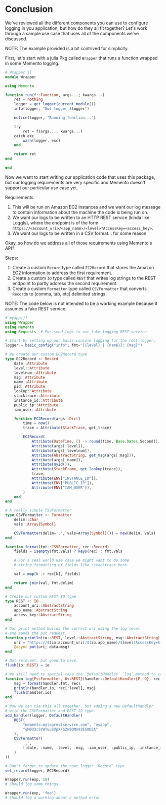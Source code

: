 # Conclusion

We've reviewed all the different components you can use to configure logging in you application, but how do they all fit together?
Let's work through a sample use case that uses all of the components we've discussed.

NOTE: The example provided is a bit contrived for simplicity.

First, let's start with a julia Pkg called `Wrapper` that runs a function wrapped in some Memento logging.
```julia
# Wrapper.jl
module Wrapper

using Memento

function run(f::Function, args...; kwargs...)
    ret = nothing
    logger = get_logger(current_module())
    info(logger, "Got logger $logger")

    notice(logger, "Running function...")

    try
        ret = f(args...; kwargs...)
    catch exc
        warn(logger, exc)
    end

    return ret
end

end
```

Now we want to start writing our application code that uses this package, but our logging requirements are very specific and Memento doesn't support our particular use case yet.

Requirements:

1. This will be run on Amazon EC2 instances and we want our log message to contain information about the machine the code is being run on.
2. We want our logs to be written to an HTTP REST service (kinda like Loggly), where the endpoint is of the form `https://<account_uri>/<app_name>/<level>?AccessKey=<access_key>`.
3. We want our logs to be written in a CSV format... for some reason.

Okay, so how do we address all of those requirements using Memento's API?

Steps:

1. Create a custom `Record` type called `EC2Record` that stores the Amazon EC2 information to address the first requirement.
2. Create a custom `IO` type called `REST` that writes log strings to the REST endpoint to partly address the second requirement.
3. Create a custom `Formatter` type called `CSVFormatter` that converts `Record`s to (comma, tab, etc) delimited strings.

NOTE: The code below is not intended to be a working example because it assumes a fake REST service.
```julia
# myapp.jl
using Wrapper
using Memento
using Requests  # For send logs to our fake logging REST service

# Start by setting up our basic console logging for the root logger.
logger = basic_config("info"; fmt="[{level} | {name}]: {msg}")

# We create our custom EC2Record type
type EC2Record <: Record
    date::Attribute
    level::Attribute
    levelnum::Attribute
    msg::Attribute
    name::Attribute
    pid::Attribute
    lookup::Attribute
    stacktrace::Attribute
    instance_id::Attribute
    public_ip::Attribute
    iam_user::Attribute

    function EC2Record(args::Dict)
        time = now()
        trace = Attribute(StackTrace, get_trace)

        EC2Record(
            Attribute(DateTime, () -> round(time, Base.Dates.Second)),
            Attribute(args[:level]),
            Attribute(args[:levelnum]),
            Attribute(AbstractString, get_msg(args[:msg])),
            Attribute(args[:name]),
            Attribute(myid()),
            Attribute(StackFrame, get_lookup(trace)),
            trace,
            Attribute(ENV["INSTANCE_ID"]),
            Attribute(ENV["PUBLIC_IP"]),
            Attribute(ENV["IAM_USER"]),
        )
    end
end

# A really simple CSVFormatter
type CSVFormatter <: Formatter
    delim::Char
    vals::Array{Symbol}

    CSVFormatter(delim=',', vals=Array{Symbol}()) = new(delim, vals)
end

function format(fmt::CSVFormatter, rec::Record)
    fields = isempty(fmt.vals) ? keys(rec) : fmt.vals

    # For a real world use case we might want to do some
    # string formatting of fields like :stacktrace here.

    val = map(k -> rec[k], fields)

    return join(val, fmt.delim)
end

# Create our custom REST IO type
type REST <: IO
    account_uri::AbstractString
    app_name::AbstractString
    access_key::AbstractString
end

# Our print method builds the correct uri using the log level
# and sends the put request.
function println(io::REST, level::AbstractString, msg::AbstractString)
    uri = "https://$(io.account_uri)/$(io.app_name)/$level?AccessKey=$(io.access_key)"
    @async put(uri; data=msg)
end

# Not relevant, but good to have.
flush(io::REST) = io

# We still need to special case the `DefaultHandler` `log` method to call  `println(io::REST, level, msg)`
function log{F<:Formatter, O<:REST}(handler::DefaultHandler{F, O}, rec::Record)
    msg = format(handler.fmt, rec)
    println(handler.io, rec[:level], msg)
    flush(handler.io)
end

# Now we can tie this all together, but adding a new DefaultHandler
# with the CSVFormatter and REST IO type.
add_handler(logger, DefaultHandler(
    REST(
        "memento.mylogrestservice.com", "myapp",
        "qM033cSYWTuu8VpXFSZm9QMm9ZESOU2A"
    ),
    CSVFormatter(
        ',',
        [:date, :name, :level, :msg, :iam_user, :public_ip, :instance_id]
    )
))

# Don't forget to update the root logger `Record` type.
set_record(logger, EC2Record)

Wrapper.run(exp, 10)
# Should log some things.

Wrapper.run(exp, "foo")
# Should log a warning about a method error.
```
